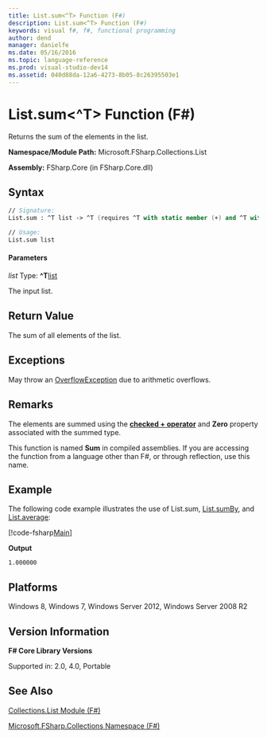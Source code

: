 ```yaml
---
title: List.sum<^T> Function (F#)
description: List.sum<^T> Function (F#)
keywords: visual f#, f#, functional programming
author: dend
manager: danielfe
ms.date: 05/16/2016
ms.topic: language-reference
ms.prod: visual-studio-dev14
ms.assetid: 040d88da-12a6-4273-8b05-8c26395503e1 
---
```


# List.sum<^T> Function (F#)

Returns the sum of the elements in the list.

**Namespace/Module Path:** Microsoft.FSharp.Collections.List

**Assembly:** FSharp.Core (in FSharp.Core.dll)


## Syntax

```fsharp
// Signature:
List.sum : ^T list -> ^T (requires ^T with static member (+) and ^T with static member Zero)

// Usage:
List.sum list
```

#### Parameters
*list*
Type: **^T**[list](https://msdn.microsoft.com/library/c627b668-477b-4409-91ed-06d7f1b3e4a7)

The input list.


## Return Value
The sum of all elements of the list.


## Exceptions
May throw an [OverflowException](https://msdn.microsoft.com/library/system.overflowexception.aspx) due to arithmetic overflows.


## Remarks
The elements are summed using the **[checked + operator](https://msdn.microsoft.com/visualfsharpdocs/conceptual/checked.[-p-][%5Et1%2c%5Et2%2c%5Et3]-function-[fsharp])** and **Zero** property associated with the summed type.

This function is named **Sum** in compiled assemblies. If you are accessing the function from a language other than F#, or through reflection, use this name.


## Example

The following code example illustrates the use of List.sum, [List.sumBy](https://msdn.microsoft.com/library/b7623389-0fe1-4762-9c67-51079903ab7d), and [List.average](https://msdn.microsoft.com/library/2b9a627b-106d-4548-8c4c-ab5058b8f8e1):

[!code-fsharp[Main](snippets/fslists/snippet11.fs)]

**Output**

```
1.000000
```


## Platforms
Windows 8, Windows 7, Windows Server 2012, Windows Server 2008 R2


## Version Information
**F# Core Library Versions**

Supported in: 2.0, 4.0, Portable


## See Also
[Collections.List Module &#40;F&#35;&#41;](Collections.List-Module-%5BFSharp%5D.md)

[Microsoft.FSharp.Collections Namespace &#40;F&#35;&#41;](Microsoft.FSharp.Collections-Namespace-%5BFSharp%5D.md)
